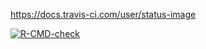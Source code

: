 https://docs.travis-ci.com/user/status-image
  <!-- badges: start -->
  [![R-CMD-check](https://github.com/kiriakospapa/Lab3-original-/actions/workflows/R-CMD-check.yaml/badge.svg)](https://github.com/kiriakospapa/Lab3-original-/actions/workflows/R-CMD-check.yaml)
  <!-- badges: end -->